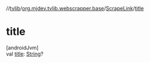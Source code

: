 //[tvlib](../../../index.md)/[org.mjdev.tvlib.webscrapper.base](../index.md)/[ScrapeLink](index.md)/[title](title.md)

# title

[androidJvm]\
val [title](title.md): [String](https://kotlinlang.org/api/latest/jvm/stdlib/kotlin/-string/index.html)?
